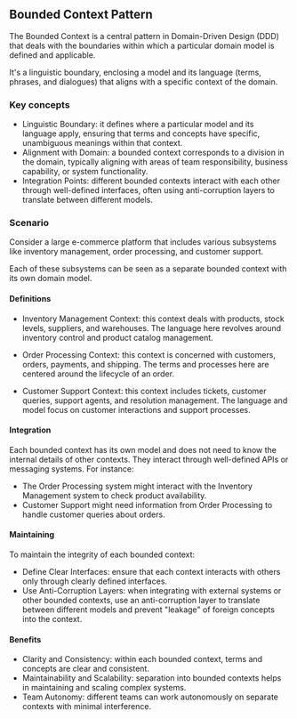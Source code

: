 ## Bounded Context Pattern
The Bounded Context is a central pattern in Domain-Driven Design (DDD) that deals with the boundaries within which a particular domain model is defined and applicable. 

It's a linguistic boundary, enclosing a model and its language (terms, phrases, and dialogues) that aligns with a specific context of the domain.

### Key concepts
- Linguistic Boundary: it defines where a particular model and its language apply, ensuring that terms and concepts have specific, unambiguous meanings within that context.
- Alignment with Domain: a bounded context corresponds to a division in the domain, typically aligning with areas of team responsibility, business capability, or system functionality.
- Integration Points: different bounded contexts interact with each other through well-defined interfaces, often using anti-corruption layers to translate between different models.

### Scenario
Consider a large e-commerce platform that includes various subsystems like inventory management, order processing, and customer support. 

Each of these subsystems can be seen as a separate bounded context with its own domain model.

#### Definitions

- Inventory Management Context: this context deals with products, stock levels, suppliers, and warehouses. The language here revolves around inventory control and product catalog management.

- Order Processing Context: this context is concerned with customers, orders, payments, and shipping. The terms and processes here are centered around the lifecycle of an order.

- Customer Support Context: this context includes tickets, customer queries, support agents, and resolution management. The language and model focus on customer interactions and support processes.

#### Integration
Each bounded context has its own model and does not need to know the internal details of other contexts. They interact through well-defined APIs or messaging systems. For instance:

- The Order Processing system might interact with the Inventory Management system to check product availability.
- Customer Support might need information from Order Processing to handle customer queries about orders.

#### Maintaining
To maintain the integrity of each bounded context:

- Define Clear Interfaces: ensure that each context interacts with others only through clearly defined interfaces.
- Use Anti-Corruption Layers: when integrating with external systems or other bounded contexts, use an anti-corruption layer to translate between different models and prevent "leakage" of foreign concepts into the context.

#### Benefits
- Clarity and Consistency: within each bounded context, terms and concepts are clear and consistent.
- Maintainability and Scalability: separation into bounded contexts helps in maintaining and scaling complex systems.
- Team Autonomy: different teams can work autonomously on separate contexts with minimal interference.
